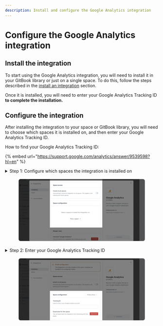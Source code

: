 ```yaml
---
description: Install and configure the Google Analytics integration
---
```


# Configure the Google Analytics integration

## Install the integration

To start using the Google Analytics integration, you will need to install it in your GitBook library or just on a single space. To do this, follow the steps described in the [install an integration](../install-an-integration.md) section.

Once it is installed, you will need to enter your Google Analytics Tracking ID **to complete the installation.**

## Configure the integration

After installing the integration to your space or GitBook library, you will need to choose which spaces it is installed on, and then enter your Google Analytics Tracking ID.

How to find your Google Analytics Tracking ID:

{% embed url="https://support.google.com/analytics/answer/9539598?hl=en" %}

<details>

<summary>Step 1: Configure which spaces the integration is installed on</summary>

You can choose to install the integration on all spaces by enabling the toggle in **space access**, or choose specific spaces in **space configuration**.

</details>

<figure><img src="../../../.gitbook/assets/google-analytics-installation.png" alt=""><figcaption></figcaption></figure>

<details>

<summary>Step 2: Enter your Google Analytics Tracking ID</summary>

In the space configuration section, enter your Google Analytics Tracking ID on each space that you want to collect analytics for.

You can switch between the spaces by opening the space drop-down menu to the right of **space configuration**.

</details>

<figure><img src="../../../.gitbook/assets/google-analytics-configuration.png" alt=""><figcaption></figcaption></figure>
